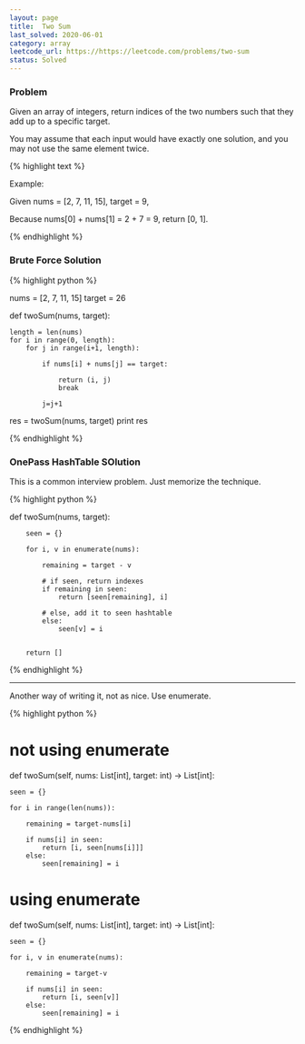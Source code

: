 ```yaml
---
layout: page
title:  Two Sum
last_solved: 2020-06-01
category: array
leetcode_url: https://https://leetcode.com/problems/two-sum
status: Solved
---
```


### Problem

Given an array of integers, return indices of the two numbers such that they add up to a specific target.

You may assume that each input would have exactly one solution, and you may not use the same element twice.

{% highlight text %}

Example:

Given nums = [2, 7, 11, 15], target = 9,

Because nums[0] + nums[1] = 2 + 7 = 9,
return [0, 1].

{% endhighlight %}

### Brute Force Solution

{% highlight python %}

nums = [2, 7, 11, 15]
target = 26


def twoSum(nums, target):

    length = len(nums)
    for i in range(0, length):
        for j in range(i+1, length):

            if nums[i] + nums[j] == target:

                return (i, j)
                break

            j=j+1


res = twoSum(nums, target)
print res


{% endhighlight %}

### OnePass HashTable SOlution

This is a common interview problem. Just memorize the technique.

{% highlight python %}

def twoSum(nums, target):

        seen = {}
        
        for i, v in enumerate(nums):
            
            remaining = target - v
            
            # if seen, return indexes
            if remaining in seen:
                return [seen[remaining], i]
            
            # else, add it to seen hashtable
            else:
                seen[v] = i
        
        
        return []
{% endhighlight %}

____________

Another way of writing it, not as nice. Use enumerate.

{% highlight python %}

# not using enumerate
def twoSum(self, nums: List[int], target: int) -> List[int]:
    
    seen = {}
    
    for i in range(len(nums)):
        
        remaining = target-nums[i]
        
        if nums[i] in seen:
            return [i, seen[nums[i]]]
        else:
            seen[remaining] = i

# using enumerate
def twoSum(self, nums: List[int], target: int) -> List[int]:
    
    seen = {}
    
    for i, v in enumerate(nums):
        
        remaining = target-v
        
        if nums[i] in seen:
            return [i, seen[v]]
        else:
            seen[remaining] = i
        

{% endhighlight %}


